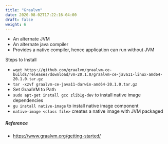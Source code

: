```yaml
---
title: "Graalvm"
date: 2020-08-02T17:22:16-04:00
draft: false
weight: 6
---
```

- An alternate JVM 
- An alternate java compiler
- Provides a native compiler, hence application can run without JVM 

Steps to Install 

- `wget https://github.com/graalvm/graalvm-ce-builds/releases/download/vm-20.1.0/graalvm-ce-java11-linux-amd64-20.1.0.tar.gz` 
- `tar -xzvf graalvm-ce-java11-darwin-amd64-20.1.0.tar.gz`
- Set GraalVM to Path
- `sudo apt-get install gcc zlib1g-dev` to install native image dependencies
- `gu install native-image` to install native image component
- `native-image <class file>` creates a native image with JVM packaged



##### Reference 
- https://www.graalvm.org/getting-started/ 
